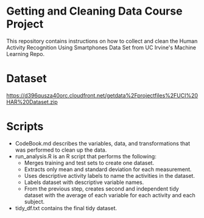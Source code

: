# Getting and Cleaning Data Course Project
This repository contains instructions on how to collect and clean the Human Activity Recognition Using Smartphones Data Set
from UC Irvine's Machine Learning Repo. 

# Dataset
https://d396qusza40orc.cloudfront.net/getdata%2Fprojectfiles%2FUCI%20HAR%20Dataset.zip

# Scripts
* CodeBook.md describes the variables, data, and transformations that was performed to clean up the data.
* run_analysis.R is an R script that performs the following: 
  - Merges training and test sets to create one dataset.
  - Extracts only mean and standard deviation for each measurement. 
  - Uses descriptive activity labels to name the activities in the dataset.
  - Labels dataset with descriptive variable names. 
  - From the previous step, creates second and independent tidy dataset with the average of each variable for each activity and each subject.
* tidy_df.txt contains the final tidy dataset. 
